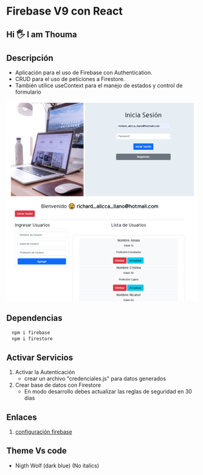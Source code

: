 # Firebase V9 con React

## Hi 🖐️ I am Thouma

## Descripción

- Aplicación para el uso de Firebase con Authentication.
- CRUD para el uso de peticiones a Firestore.
- También utilice useContext para el manejo de estados y control de formulario
  
<img src="./src/assets/firebase-mayo.png" >

<img src="./src/assets/firebase-mayo-crud.png" >

## Dependencias

~~~ npm
  npm i firebase
  npm i firestore
~~~

## Activar Servicios

1. Activar la Autenticación
   - crear un archivo "credenciales.js" para datos generados  
2. Crear base de datos con Firestore
   - En modo desarrollo debes actualizar las reglas de seguridad en 30 dias

## Enlaces

1. [configuración firebase](https://www.youtube.com/watch?v=rG0YjUvIFlg&list=PLMxuD8_QOm5V8vFIZELCbYgIuQF5C-FRL&index=2)

## Theme Vs code

- Nigth Wolf (dark blue) (No italics)
